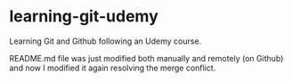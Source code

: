 # learning-git-udemy
Learning Git and Github following an Udemy course.

README.md file was just modified both manually and remotely (on Github)
    and now I modified it again resolving the merge conflict.
